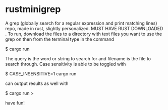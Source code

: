 # rustminigrep
A grep (globally search for a regular expression and print matching lines)  repo, made in rust, slightly personalized. MUST HAVE RUST DOWNLOADED . To run, download the files to a directory with text files you want to use the grep on then from the terminal type in the command 

$ cargo run <query> <filename> 
 
The query is the word or string to search for and filename is the file to search through. Case sensitivity is able to be toggled with 

$ CASE_INSENSITIVE=1 cargo run <query> <filename> 
  
can output results as well with 
  
$ cargo run > <outputfilename>
  
 have fun!
  

